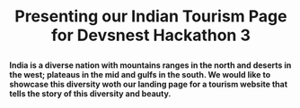 # <p align=center> Presenting our Indian Tourism Page for Devsnest Hackathon 3 </p>

#### India is a diverse nation with mountains ranges in the north and deserts in the west; plateaus in the mid and gulfs in the south. We would like to showcase this diversity woth our landing page for a tourism website that tells the story of this diversity and beauty.
